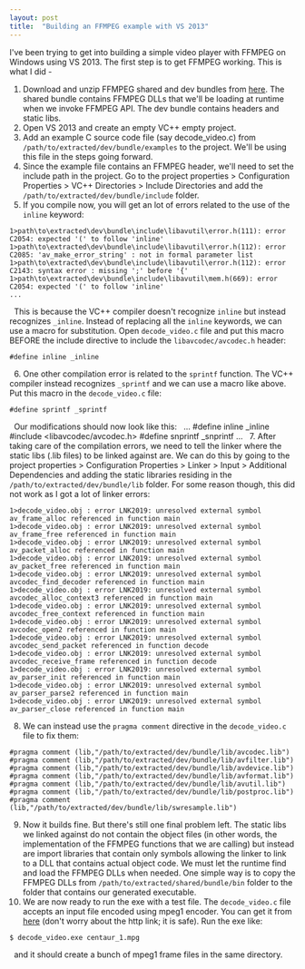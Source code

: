 ```yaml
---
layout: post
title:  "Building an FFMPEG example with VS 2013"
---
```

I've been trying to get into building a simple video player with FFMPEG on Windows using VS 2013. The first step is to get FFMPEG working. This is what I did - &nbsp;
1. Download and unzip FFMPEG shared and dev bundles from [here](https://ffmpeg.zeranoe.com/builds/). The shared bundle contains FFMPEG DLLs that we'll be loading at runtime when we invoke FFMPEG API. The dev bundle contains headers and static libs.&nbsp;
2. Open VS 2013 and create an empty VC++ empty project.&nbsp;
3. Add an example C source code file (say decode_video.c) from `/path/to/extracted/dev/bundle/examples` to the project. We'll be using this file in the steps going forward.&nbsp;
4. Since the example file contains an FFMPEG header, we'll need to set the include path in the project. Go to the project properties > Configuration Properties > VC++ Directories > Include Directories and add the `/path/to/extracted/dev/bundle/include` folder.&nbsp;
5. If you compile now, you will get an lot of errors related to the use of the `inline` keyword: &nbsp;
```
1>path\to\extracted\dev\bundle\include\libavutil\error.h(111): error C2054: expected '(' to follow 'inline'
1>path\to\extracted\dev\bundle\include\libavutil\error.h(112): error C2085: 'av_make_error_string' : not in formal parameter list
1>path\to\extracted\dev\bundle\include\libavutil\error.h(112): error C2143: syntax error : missing ';' before '{'
1>path\to\extracted\dev\bundle\include\libavutil\mem.h(669): error C2054: expected '(' to follow 'inline'
...
```
&nbsp;
This is because the VC++ compiler doesn't recognize `inline` but instead recognizes `_inline`. Instead of replacing all the `inline` keywords, we can use a macro for substitution. Open `decode_video.c` file and put this macro BEFORE the include directive to include the `libavcodec/avcodec.h` header: 
&nbsp;
```
#define inline _inline
```
&nbsp;
6. One other compilation error is related to the `sprintf` function. The VC++ compiler instead recognizes `_sprintf` and we can use a macro like above. Put this macro in the `decode_video.c` file: 
&nbsp;
```
#define sprintf _sprintf
```
&nbsp;
Our modifications should now look like this:
&nbsp;
...
#define inline _inline
#include <libavcodec/avcodec.h>
#define snprintf _snprintf
...
&nbsp;
7. After taking care of the compilation errors, we need to tell the linker where the static libs (.lib files) to be linked against are. We can do this by going to the project properties > Configuration Properties > Linker > Input > Additional Dependencies and adding the static libraries residing in the `/path/to/extracted/dev/bundle/lib` folder. For some reason though, this did not work as I got a lot of linker errors:
&nbsp;
&nbsp;
```
1>decode_video.obj : error LNK2019: unresolved external symbol av_frame_alloc referenced in function main
1>decode_video.obj : error LNK2019: unresolved external symbol av_frame_free referenced in function main
1>decode_video.obj : error LNK2019: unresolved external symbol av_packet_alloc referenced in function main
1>decode_video.obj : error LNK2019: unresolved external symbol av_packet_free referenced in function main
1>decode_video.obj : error LNK2019: unresolved external symbol avcodec_find_decoder referenced in function main
1>decode_video.obj : error LNK2019: unresolved external symbol avcodec_alloc_context3 referenced in function main
1>decode_video.obj : error LNK2019: unresolved external symbol avcodec_free_context referenced in function main
1>decode_video.obj : error LNK2019: unresolved external symbol avcodec_open2 referenced in function main
1>decode_video.obj : error LNK2019: unresolved external symbol avcodec_send_packet referenced in function decode
1>decode_video.obj : error LNK2019: unresolved external symbol avcodec_receive_frame referenced in function decode
1>decode_video.obj : error LNK2019: unresolved external symbol av_parser_init referenced in function main
1>decode_video.obj : error LNK2019: unresolved external symbol av_parser_parse2 referenced in function main
1>decode_video.obj : error LNK2019: unresolved external symbol av_parser_close referenced in function main
```
8. We can instead use the `pragma comment` directive in the `decode_video.c` file to fix them:&nbsp;
```
#pragma comment (lib,"/path/to/extracted/dev/bundle/lib/avcodec.lib")
#pragma comment (lib,"/path/to/extracted/dev/bundle/lib/avfilter.lib")
#pragma comment (lib,"/path/to/extracted/dev/bundle/lib/avdevice.lib")
#pragma comment (lib,"/path/to/extracted/dev/bundle/lib/avformat.lib")
#pragma comment (lib,"/path/to/extracted/dev/bundle/lib/avutil.lib")
#pragma comment (lib,"/path/to/extracted/dev/bundle/lib/postproc.lib")
#pragma comment (lib,"/path/to/extracted/dev/bundle/lib/swresample.lib")
```
9. Now it builds fine. But there's still one final problem left. The static libs we linked against do not contain the object files (in other words, the implementation of the FFMPEG functions that we are calling) but instead are import libraries that contain only symbols allowing the linker to link to a DLL that contains actual object code. We must let the runtime find and load the FFMPEG DLLs when needed. One simple way is to copy the FFMPEG DLLs from `/path/to/extracted/shared/bundle/bin` folder to the folder that contains our generated executable.
10. We are now ready to run the exe with a test file. The `decode_video.c` file accepts an input file encoded using mpeg1 encoder. You can get it from [here](http://hubblesource.stsci.edu/sources/video/clips/) (don't worry about the http link; it is safe). Run the exe like:
&nbsp;
&nbsp;
```
$ decode_video.exe centaur_1.mpg
```
&nbsp;
and it should create a bunch of mpeg1 frame files in the same directory.

